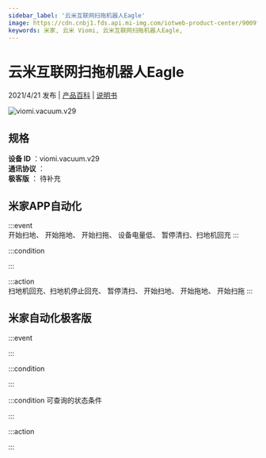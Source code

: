 ```yaml
---
sidebar_label: '云米互联网扫拖机器人Eagle'
image: https://cdn.cnbj1.fds.api.mi-img.com/iotweb-product-center/9009f08cb5e62284aa923895e557204e_168.png?GalaxyAccessKeyId=AKVGLQWBOVIRQ3XLEW&Expires=9223372036854775807&Signature=2O20yws8qGVTwgozGV0hbZeRw14=
keywords: 米家, 云米 Viomi, 云米互联网扫拖机器人Eagle, 
---
```

# 云米互联网扫拖机器人Eagle

2021/4/21 发布 | [产品百科](https://home.mi.com/webapp/content/baike/product/index.html?model=viomi.vacuum.v29/) | [说明书](https://home.mi.com/views/introduction.html?model=viomi.vacuum.v29&region=cn)

![viomi.vacuum.v29](https://cdn.cnbj1.fds.api.mi-img.com/iotweb-product-center/9009f08cb5e62284aa923895e557204e_168.png?GalaxyAccessKeyId=AKVGLQWBOVIRQ3XLEW&Expires=9223372036854775807&Signature=2O20yws8qGVTwgozGV0hbZeRw14=)

## 规格  
> 
**设备 ID** ：viomi.vacuum.v29  
**通讯协议** ：  
**极客版**  ： 待补充 


## 米家APP自动化  

:::event  
开始扫地、 开始拖地、 开始扫拖、 设备电量低、 暂停清扫、扫地机回充
:::

:::condition  

:::

:::action   
扫地机回充、扫地机停止回充、 暂停清扫、 开始扫地、 开始拖地、 开始扫拖
:::

## 米家自动化极客版  

:::event  

:::

:::condition  

:::

:::condition 可查询的状态条件  

:::

:::action  

:::

        
